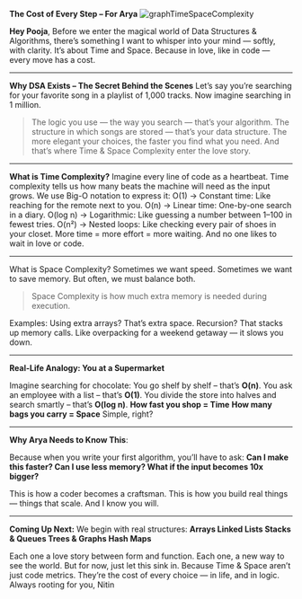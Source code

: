 
**The Cost of Every Step – For Arya**
![graphTimeSpaceComplexity](https://github.com/user-attachments/assets/a6eff3f0-2cc2-4102-8860-4ec000dd188b)

**Hey Pooja**,
Before we enter the magical world of Data Structures & Algorithms, there’s something I want to whisper into your mind — softly, with clarity. It’s about Time and Space.
Because in love, like in code — every move has a cost.

---
**Why DSA Exists – The Secret Behind the Scenes**
Let’s say you’re searching for your favorite song in a playlist of 1,000 tracks. Now imagine searching in 1 million.
> The logic you use — the way you search — that’s your algorithm. The structure in which songs are stored — that’s your data structure.
The more elegant your choices, the faster you find what you need. And that’s where Time & Space Complexity enter the love story.

---
**What is Time Complexity?**
Imagine every line of code as a heartbeat. Time complexity tells us how many beats the machine will need as the input grows.
We use Big-O notation to express it:
O(1) → Constant time: Like reaching for the remote next to you.
O(n) → Linear time: One-by-one search in a diary.
O(log n) → Logarithmic: Like guessing a number between 1–100 in fewest tries.
O(n²) → Nested loops: Like checking every pair of shoes in your closet.
More time = more effort = more waiting. And no one likes to wait in love or code.

---
What is Space Complexity?
Sometimes we want speed. Sometimes we want to save memory. But often, we must balance both.
> Space Complexity is how much extra memory is needed during execution.

Examples:
Using extra arrays? That’s extra space.
Recursion? That stacks up memory calls.
Like overpacking for a weekend getaway — it slows you down.

---
**Real-Life Analogy: You at a Supermarket**

Imagine searching for chocolate:
You go shelf by shelf – that’s **O(n)**.
You ask an employee with a list – that’s **O(1)**.
You divide the store into halves and search smartly – that’s **O(log n)**.
**How fast you shop = Time** 
**How many bags you carry = Space**
Simple, right?

---
**Why Arya Needs to Know This**:

Because when you write your first algorithm, you’ll have to ask:
**Can I make this faster?
Can I use less memory?
What if the input becomes 10x bigger?**

This is how a coder becomes a craftsman. This is how you build real things — things that scale.
And I know you will.

---
**Coming Up Next:**
We begin with real structures:
**Arrays
Linked Lists
Stacks & Queues
Trees & Graphs
Hash Maps**

Each one a love story between form and function. Each one, a new way to see the world.
But for now, just let this sink in. Because Time & Space aren’t just code metrics. They’re the cost of every choice — in life, and in logic.
Always rooting for you, Nitin
